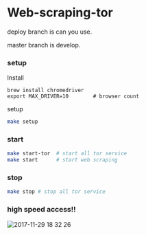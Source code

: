 # Web-scraping-tor

deploy branch is can you use.

master branch is develop.

### setup 
Install
```
brew install chromedriver
export MAX_DRIVER=10        # browser count
```

setup
```.sh
make setup
```

### start

```.sh
make start-tor  # start all tor service
make start      # start web scraping
```

### stop

```.sh
make stop # stop all tor service
```

### high speed access!!

![2017-11-29 18 32 26](https://user-images.githubusercontent.com/13769176/33369080-dd8b0db2-d536-11e7-8ad2-c8753afc62e3.png)
